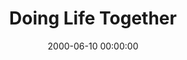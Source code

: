 ---
layout: series
series: "Doing Life Together"
permalink: "/doing-life-together/"
title: Doing Life Together
date: 2000-06-10 00:00:00
endDate: 2000-07-01 00:00:00
description: "What does it mean to live in community? "
src: "http://s3.amazonaws.com/crossroads-media/images/legacy/content/GenericCrnerSign.jpg"
---